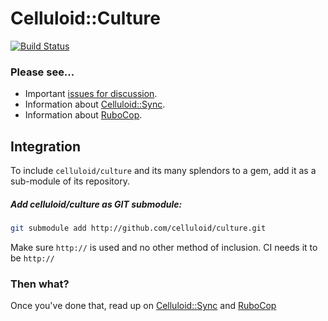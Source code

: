 Celluloid::Culture
==================
[![Build Status](https://travis-ci.org/celluloid/culture.svg)](https://travis-ci.org/celluloid/culture)

### Please see...
* Important [issues for discussion](/celluloid/culture/issues).
* Information about [Celluloid::Sync](SYNC.md).
* Information about [RuboCop](rubocop/README.md).


## Integration
To include `celluloid/culture` and its many splendors to a gem, add it as a sub-module of its repository.

##### Add celluloid/culture as GIT submodule:
```sh
git submodule add http://github.com/celluloid/culture.git
```

Make sure `http://` is used and no other method of inclusion. CI needs it to be `http://`

### Then what?
Once you've done that, read up on [Celluloid::Sync](SYNC.md) and [RuboCop](rubocop/README.md)